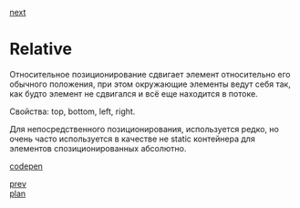 <a href="04.md">next</a>

<h1>Relative</h1>

<div>
Относительное позиционирование сдвигает элемент относительно его обычного положения, при этом окружающие элементы ведут себя так, как будто элемент не сдвигался и всё еще находится в потоке.

Свойства: top, bottom, left, right.

Для непосредственного позиционирования, используется редко, но очень часто используется в качестве не static контейнера для элементов спозиционированных абсолютно.
</div>

<div>
<a href="https://codepen.io/paawel/pen/bYYYXa?editors=1100">codepen</a>
</div>

<a href="02.md">prev</a>
<br/>
<a href="00.md">plan</a>
